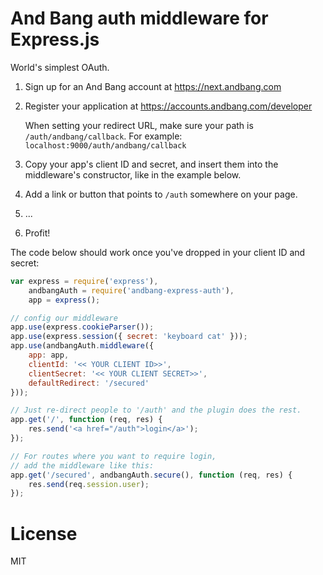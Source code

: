 # And Bang auth middleware for Express.js

World's simplest OAuth. 

1. Sign up for an And Bang account at https://next.andbang.com
2. Register your application at https://accounts.andbang.com/developer

   When setting your redirect URL, make sure your path is `/auth/andbang/callback`.
   For example: `localhost:9000/auth/andbang/callback`

3. Copy your app's client ID and secret, and insert them into the middleware's
   constructor, like in the example below.
4. Add a link or button that points to `/auth` somewhere on your page.
5. ...
6. Profit!
   
The code below should work once you've dropped in your client ID and secret:

```js
var express = require('express'),
    andbangAuth = require('andbang-express-auth'),
    app = express();

// config our middleware
app.use(express.cookieParser());
app.use(express.session({ secret: 'keyboard cat' }));
app.use(andbangAuth.middleware({
    app: app,
    clientId: '<< YOUR CLIENT ID>>',
    clientSecret: '<< YOUR CLIENT SECRET>>',
    defaultRedirect: '/secured'
}));

// Just re-direct people to '/auth' and the plugin does the rest.
app.get('/', function (req, res) {
    res.send('<a href="/auth">login</a>');
});

// For routes where you want to require login,
// add the middleware like this:
app.get('/secured', andbangAuth.secure(), function (req, res) {
    res.send(req.session.user);
});

```

# License
MIT
